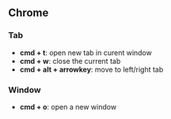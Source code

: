 ## Chrome

### Tab
- **cmd + t**: open new tab in curent window
- **cmd + w**: close the current tab
- **cmd + alt + arrowkey**: move to left/right tab

### Window
- **cmd + o**: open a new window
